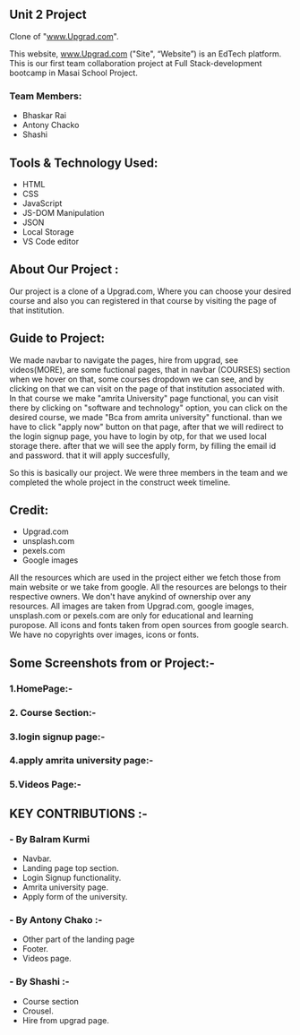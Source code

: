 ## Unit 2 Project 

Clone of "www.Upgrad.com". 

This website, www.Upgrad.com ("Site", “Website”) is an EdTech platform.
This is our first team collaboration project at Full Stack-development bootcamp in Masai School Project.

### Team Members:

* Bhaskar Rai
* Antony Chacko
* Shashi

## Tools & Technology Used:

- HTML
- CSS
- JavaScript
- JS-DOM Manipulation
- JSON
- Local Storage
- VS Code editor



## About Our Project : 

Our project is a clone of a Upgrad.com, Where you can choose your desired course and also you can registered in that course by visiting the page of that institution.

## Guide to Project:

We made navbar to navigate the pages, hire from upgrad, see videos(MORE), are some fuctional pages, that in navbar (COURSES) section when we hover on that, some courses dropdown we can see, and by clicking on that we can visit on the 
page of that institution associated with. In that course we make "amrita University" page functional, you can visit there by clicking on "software and technology" option, you can click on the desired course, we made "Bca from amrita university"
functional. than we have to click "apply now" button on that page, after that we will redirect to the login signup page, you have to login by otp, for that we used local storage there.
after that we will see the apply form, by filling the email id and password. that it will apply succesfully,


So this is basically our project. We were three members in the team and we completed the whole project in the construct week timeline. 




## Credit:
* Upgrad.com
* unsplash.com
* pexels.com
* Google images

All the resources which are used in the project either we fetch those from main website or we take from google. All the resources are belongs to their respective owners. We don't have anykind of ownership over any resources. All images are taken from Upgrad.com, google images, unsplash.com or pexels.com are only for educational and learning puropose. All icons and fonts taken from open sources from google search. We have no copyrights over images, icons or fonts.


## Some Screenshots from or Project:-

### 1.HomePage:-



### 2. Course Section:-


### 3.login signup page:-


### 4.apply amrita university page:-


### 5.Videos Page:-





## KEY CONTRIBUTIONS :-

### - By Balram Kurmi 

* Navbar. 
* Landing page top section. 
* Login Signup functionality. 
* Amrita university page.
* Apply form of the university.

### - By Antony Chako :-

* Other part of the landing page 
* Footer. 
* Videos page. 

### - By Shashi :-

* Course section 
* Crousel. 
* Hire from upgrad page. 
